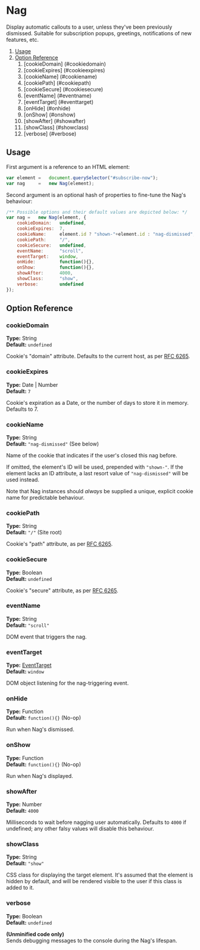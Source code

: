 Nag
===

Display automatic callouts to a user, unless they've been previously dismissed. Suitable for subscription popups, greetings, notifications of new features, etc.

1. [Usage](#usage)
2. [Option Reference](#option-reference)
	1. [cookieDomain] (#cookiedomain)
	2. [cookieExpires] (#cookieexpires)
	3. [cookieName] (#cookiename)
	4. [cookiePath] (#cookiepath)
	5. [cookieSecure] (#cookiesecure)
	6. [eventName] (#eventname)
	7. [eventTarget] (#eventtarget)
	8. [onHide] (#onhide)
	9. [onShow] (#onshow)
	10. [showAfter] (#showafter)
	11. [showClass] (#showclass)
	12. [verbose] (#verbose)


## Usage

First argument is a reference to an HTML element:
```js
var element	=	document.querySelector("#subscribe-now");
var nag		=	new Nag(element);
```

Second argument is an optional hash of properties to fine-tune the Nag's behaviour:
```js
/** Possible options and their default values are depicted below: */
var nag	=	new Nag(element, {
	cookieDomain:	undefined,
	cookieExpires:	7,
	cookieName:		element.id ? "shown-"+element.id : "nag-dismissed",
	cookiePath:		"/",
	cookieSecure:	undefined,
	eventName:		"scroll",
	eventTarget:	window,
	onHide:			function(){},
	onShow:			function(){},
	showAfter:		4000,
	showClass:		"show",
	verbose:		undefined
});
```


## Option Reference

### cookieDomain
**Type:** String<br/>
**Default:** `undefined`

Cookie's "domain" attribute. Defaults to the current host, as per [RFC 6265](http://tools.ietf.org/html/rfc6265#section-4.1.2.3).

### cookieExpires
**Type:** Date | Number<br/>
**Default:** `7`

Cookie's expiration as a Date, or the number of days to store it in memory. Defaults to 7.

### cookieName
**Type:** String<br/>
**Default:** `"nag-dismissed"` (See below)

Name of the cookie that indicates if the user's closed this nag before.

If omitted, the element's ID will be used, prepended with `"shown‑"`. If the element lacks an ID attribute, a last resort value of `"nag‑dismissed"` will be used instead.

Note that Nag instances should *always* be supplied a unique, explicit cookie name for predictable behaviour.

### cookiePath
**Type:** String<br/>
**Default:** `"/"` (Site root)

Cookie's "path" attribute, as per [RFC 6265](http://tools.ietf.org/html/rfc6265#section-4.1.2.4).

### cookieSecure
**Type:** Boolean<br/>
**Default:** `undefined`

Cookie's "secure" attribute, as per [RFC 6265](http://tools.ietf.org/html/rfc6265#section-4.1.2.5).

### eventName
**Type:** String<br/>
**Default:** `"scroll"`

DOM event that triggers the nag.

### eventTarget
**Type:** [EventTarget](https://developer.mozilla.org/en-US/docs/Web/API/EventTarget) <br/>
**Default:** `window`

DOM object listening for the nag-triggering event.

### onHide
**Type:** Function<br/>
**Default:** `function(){}` (No-op)

Run when Nag's dismissed.

### onShow
**Type:** Function<br/>
**Default:** `function(){}` (No-op)

Run when Nag's displayed.

### showAfter
**Type:** Number<br/>
**Default:** `4000`

Milliseconds to wait before nagging user automatically. Defaults to `4000` if undefined; any other falsy values will disable this behaviour.

### showClass
**Type:** String<br/>
**Default:** `"show"`

CSS class for displaying the target element. It's assumed that the element is hidden by default, and will be rendered visible to the user if this class is added to it.

### verbose
**Type:** Boolean<br/>
**Default:** `undefined`

**(Unminified code only)**<br/>
Sends debugging messages to the console during the Nag's lifespan.
